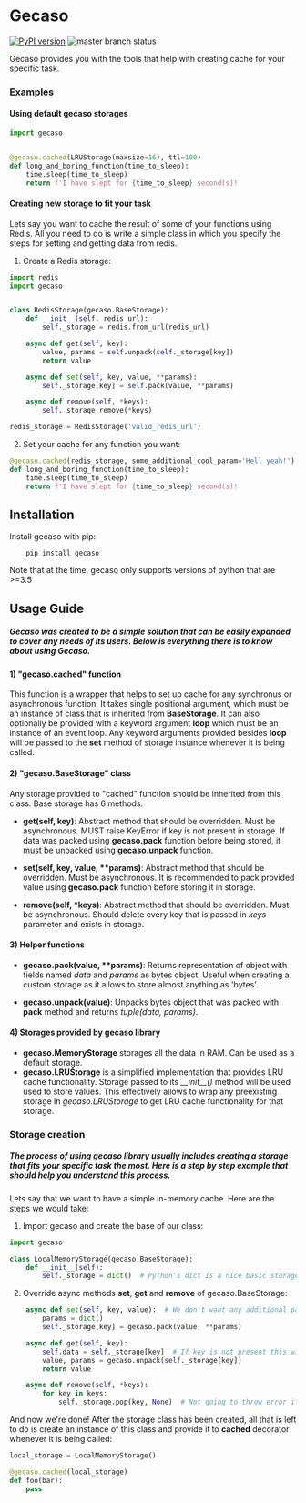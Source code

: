 # Gecaso

[![PyPI version](https://badge.fury.io/py/gecaso.svg)](https://badge.fury.io/py/gecaso) ![master branch status](https://api.travis-ci.org/festinuz/gecaso.svg?branch=master)

Gecaso provides you with the tools that help with creating cache for your specific task.

### Examples

#### Using default gecaso storages
```python
import gecaso


@gecaso.cached(LRUStorage(maxsize=16), ttl=100)
def long_and_boring_function(time_to_sleep):
    time.sleep(time_to_sleep)
    return f'I have slept for {time_to_sleep} second(s)!'
```

#### Creating new storage to fit your task
Lets say you want to cache the result of some of your functions using Redis. All you need to do is write a simple class in which you specify the steps for setting and getting data from redis.

1) Create a Redis storage:
```python
import redis
import gecaso


class RedisStorage(gecaso.BaseStorage):
    def __init__(self, redis_url):
        self._storage = redis.from_url(redis_url)

    async def get(self, key):
        value, params = self.unpack(self._storage[key])
        return value

    async def set(self, key, value, **params):
        self._storage[key] = self.pack(value, **params)

    async def remove(self, *keys):
        self._storage.remove(*keys)

redis_storage = RedisStorage('valid_redis_url')
```
2) Set your cache for any function you want:

```python
@gecaso.cached(redis_storage, some_additional_cool_param='Hell yeah!')
def long_and_boring_function(time_to_sleep):
    time.sleep(time_to_sleep)
    return f'I have slept for {time_to_sleep} second(s)!'
```

## Installation
Install gecaso with pip:
```
    pip install gecaso
```
Note that at the time, gecaso only supports versions of python that are >=3.5

## Usage Guide
##### Gecaso was created to be a simple solution that can be easily expanded to cover any needs of its users. Below is everything there is to know about using Gecaso.

#### 1) "gecaso.cached" function
This function is a wrapper that helps to set up cache for any synchronus or asynchronous function. It takes single positional argument, which must be an instance of class that is inherited from **BaseStorage**. It can also optionally be provided with a keyword argument **loop** which must be an instance of an event loop. Any keyword arguments provided besides **loop** will be passed to the **set** method of storage instance whenever it is being called.

#### 2) "gecaso.BaseStorage" class
Any storage provided to "cached" function should be inherited from this class. Base storage has 6 methods.

* **get(self, key)**:  Abstract method that should be overridden. Must be asynchronous. MUST raise KeyError if key is not present in storage. If data was packed using **gecaso.pack** function before being stored, it must be unpacked using **gecaso.unpack** function.

* **set(self, key, value, \*\*params)**: Abstract method that should be overridden. Must be asynchronous. It is recommended to pack provided value using **gecaso.pack** function before storing it in storage.

* **remove(self, \*keys)**: Abstract method that should be overridden. Must be asynchronous. Should delete every key that is passed in *keys* parameter and exists in storage.


#### 3) Helper functions
* **gecaso.pack(value, \*\*params)**: Returns representation of object with fields named *data* and *params* as bytes object. Useful when creating a custom storage as it allows to store almost anything as 'bytes'.

* **gecaso.unpack(value)**: Unpacks bytes object that was packed with **pack** method and returns *tuple(data, params)*.


#### 4) Storages provided by gecaso library
* **gecaso.MemoryStorage** storages all the data in RAM. Can be used as a default storage.
* **gecaso.LRUStorage** is a simplified implementation that provides LRU cache functionality. Storage passed to its *\_\_init\_\_()* method will be used used to store values. This effectively allows to wrap any preexisting storage in *gecaso.LRUStorage* to get LRU cache functionality for that storage.

### Storage creation
##### The process of using gecaso library usually includes creating a storage that fits your specific task the most. Here is a step by step example that should help you understand this process.

Lets say that we want to have a simple in-memory cache. Here are the steps we would take:

1) Import gecaso and create the base of our class:
```python
import gecaso

class LocalMemoryStorage(gecaso.BaseStorage):
    def __init__(self):
        self._storage = dict()  # Python's dict is a nice basic storage of data
```

2) Override async methods **set**, **get** and **remove** of gecaso.BaseStorage:
```python
    async def set(self, key, value):  # We don't want any additional parameters
        params = dict()
        self._storage[key] = gecaso.pack(value, **params)

    async def get(self, key):
        self.data = self._storage[key]  # If key is not present this will raise KeyError
        value, params = gecaso.unpack(self._storage[key])
        return value

    async def remove(self, *keys):
        for key in keys:
            self._storage.pop(key, None)  # Not going to throw error if some of the keys do not exists
```

And now we're done!
After the storage class has been created, all that is left to do is create an instance of this class and provide it to **cached** decorator whenever it is being called:

```python
local_storage = LocalMemoryStorage()

@gecaso.cached(local_storage)
def foo(bar):
    pass
```
